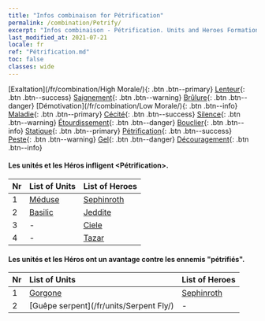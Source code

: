 ```yaml
---
title: "Infos combinaison for Pétrification"
permalink: /combination/Petrify/
excerpt: "Infos combinaison - Pétrification. Units and Heroes Formation."
last_modified_at: 2021-07-21
locale: fr
ref: "Pétrification.md"
toc: false
classes: wide
---
```


  [Exaltation](/fr/combination/High Morale/){: .btn .btn--primary} [Lenteur](/fr/combination/Slow/){: .btn .btn--success} [Saignement](/fr/combination/Bleeding/){: .btn .btn--warning} [Brûlure](/fr/combination/Burning/){: .btn .btn--danger} [Démotivation](/fr/combination/Low Morale/){: .btn .btn--info} [Maladie](/fr/combination/Disease/){: .btn .btn--primary} [Cécité](/fr/combination/Blind/){: .btn .btn--success} [Silence](/fr/combination/Silence/){: .btn .btn--warning} [Étourdissement](/fr/combination/Stun/){: .btn .btn--danger} [Bouclier](/fr/combination/Shield/){: .btn .btn--info} [Statique](/fr/combination/Static/){: .btn .btn--primary} [Pétrification](/fr/combination/Petrify/){: .btn .btn--success} [Peste](/fr/combination/Plague/){: .btn .btn--warning} [Gel](/fr/combination/Freeze/){: .btn .btn--danger} [Découragement](/fr/combination/Deterrence/){: .btn .btn--info} 


#### Les unités et les Héros infligent <Pétrification>.

  | Nr |  List of Units  | List of Heroes | 
  |:---|:----------------|:---------------| 
  | 1 | [Méduse](/fr/units/Medusa/) | [Sephinroth](/fr/heroes/Sephinroth/) |
  | 2 | [Basilic](/fr/units/Basilisk/) | [Jeddite](/fr/heroes/Jeddite/) |
  | 3 | - | [Ciele](/fr/heroes/Ciele/) |
  | 4 | - | [Tazar](/fr/heroes/Tazar/) |


#### Les unités et les Héros ont un avantage contre les ennemis \"pétrifiés\".

  | Nr |  List of Units  | List of Heroes | 
  |:---|:----------------|:---------------| 
  | 1 | [Gorgone](/fr/units/Gorgon/) | [Sephinroth](/fr/heroes/Sephinroth/) |
  | 2 | [Guêpe serpent](/fr/units/Serpent Fly/) | - |

